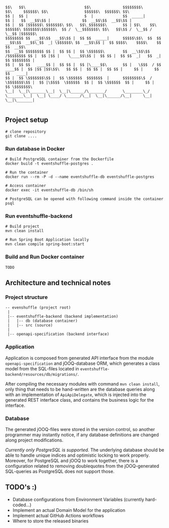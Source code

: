 ```
$$\   $$\                          $$\              $$$$$$$$\                         $$\     $$$$$$\ $$\                $$$$$$\  $$$$$$\ $$\          
$$ |  $$ |                         $  |             $$  _____|                        $$ |   $$  __$$\$$ |              $$  __$$\$$  __$$\$$ |         
$$ |  $$ |$$$$$$\ $$$$$$$\ $$\   $$\_$$$$$$$\       $$ | $$\    $$\ $$$$$$\ $$$$$$$\$$$$$$\  $$ /  \__$$$$$$$\ $$\   $$\$$ /  \__$$ /  \__$$ |$$$$$$\  
$$$$$$$$ $$  __$$\$$  __$$\$$ |  $$ $$  _____|      $$$$$\$$\  $$  $$  __$$\$$  __$$\_$$  _| \$$$$$$\ $$  __$$\$$ |  $$ $$$$\    $$$$\    $$ $$  __$$\ 
$$  __$$ $$$$$$$$ $$ |  $$ $$ |  $$ \$$$$$$\        $$  __\$$\$$  /$$$$$$$$ $$ |  $$ |$$ |    \____$$\$$ |  $$ $$ |  $$ $$  _|   $$  _|   $$ $$$$$$$$ |
$$ |  $$ $$   ____$$ |  $$ $$ |  $$ |\____$$\       $$ |   \$$$  / $$   ____$$ |  $$ |$$ |$$\$$\   $$ $$ |  $$ $$ |  $$ $$ |     $$ |     $$ $$   ____|
$$ |  $$ \$$$$$$$\$$ |  $$ \$$$$$$  $$$$$$$  |      $$$$$$$$\$  /  \$$$$$$$\$$ |  $$ |\$$$$  \$$$$$$  $$ |  $$ \$$$$$$  $$ |     $$ |     $$ \$$$$$$$\ 
\__|  \__|\_______\__|  \__|\______/\_______/       \________\_/    \_______\__|  \__| \____/ \______/\__|  \__|\______/\__|     \__|     \__|\_______|
                                                                                                                                                                                                                         
```

## Project setup

```
# clone repository 
git clone .... 
```

### Run database in Docker 

``` 
# Build PostgreSQL container from the Dockerfile
docker build -t eventshuffle-postgres .

# Run the container
docker run --rm -P -d --name eventshuffle-db eventshuffle-postgres

# Access container
docker exec -it eventshuffle-db /bin/sh

# PostgreSQL can be opened with following command inside the container
psql 
```

### Run eventshuffle-backend 

``` 
# Build project
mvn clean install

# Run Spring Boot Application locally
mvn clean compile spring-boot:start
```

### Build and Run Docker container

``` 
TODO
```

## Architecture and technical notes

### Project structure
```
-- evenshuffle (project root)
 |
 |-- eventshuffle-backend (backend implementation)
 |   |-- db (database container)
 |   |-- src (source)
 |
 |-- openapi-specification (backend interface)

```

### Application 

Application is composed from generated API interface from the module `openapi-specification` and jOOQ-database ORM, which generates a class model from the SQL-files located in `eventshuffle-backend/resources/db/migrations/`. 

After compiling the necessary modules with command `mvn clean install`, only thing that needs to be hand-written are the database queries along with an implementation of `ApiApiDelegate`, which is injected into the generated REST interface class, and contains the business logic for the interface. 

### Database

The generated jOOQ-files were stored in the version control, so another programmer may instantly notice, if any database  definitions are changed along project modifications. 

*Currently only PostgreSQL is supported.* The underlying database should be able to handle unique indices and optimistic locking to work properly. Moreover, for PostgreSQL and jOOQ to work together, there is a configuration related to removing doublequotes from the jOOQ-generated SQL-queries as PostgreSQL does not support those. 

## TODO's :) 

- Database configurations from Environment Variables (currently hard-coded...)
- Implement an actual Domain Model for the application
- Implement actual GitHub Actions workflows 
- Where to store the released binaries